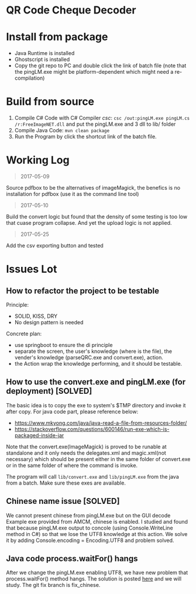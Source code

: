 # QR Code Cheque Decoder

# Install from package

* Java Runtime is installed
* Ghostscript is installed
* Copy the git repo to PC and double click the link of batch file (note that the pingLM.exe might be platform-dependent which might need a re-compilation)

# Build from source

1. Compile C# Code with C# Compiler *csc*: `csc /out:pingLM.exe pingLM.cs /r:FreeImageNET.dll` and put the pingLM.exe and 3 dll to lib/ folder
1. Compile Java Code: `mvn clean package`
1. Run the Program by click the shortcut link of the batch file.

# Working Log

> 2017-05-09

Source pdfbox to be the alternatives of imageMagick, the benefics is no installation for pdfbox (use it as the command line tool)

> 2017-05-10

Build the convert logic but found that the density of some testing is too low that cuase program collapse. And yet the upload logic is not applied.

> 2017-05-25

Add the csv exporting button and tested

# Issues Lot

## How to refactor the project to be testable 

Principle:
* SOLID, KISS, DRY
* No design pattern is needed

Concrete plan:
* use springboot to ensure the di principle
* separate the screen, the user's knowledge (where is the file), the vender's knowledge (parseQRC.exe and convert.exe), action. 
* the Action wrap the knowledge performing, and it should be testable. 

## How to use the convert.exe and pingLM.exe (for deployment) [SOLVED]

The basic idea is to copy the exe to system's $TMP directory and invoke it after copy. For java code part, please reference below:
* https://www.mkyong.com/java/java-read-a-file-from-resources-folder/
* https://stackoverflow.com/questions/600146/run-exe-which-is-packaged-inside-jar

Note that the convert.exe(ImageMagick) is proved to be runable at standalone and it only needs the delegates.xml and magic.xml(not necessary) which should be present either in the same folder of convert.exe or in the same folder of where the command is invoke. 

The program will call `lib/convert.exe` and `lib/pingLM.exe` from the java from a batch. Make sure these exes are available.

## Chinese name issue [SOLVED]
We cannot present chinese from pingLM.exe but on the GUI decode Example exe provided from AMCM, chinese is enabled. I studied and found that because pingLM.exe output to concole (using Console.WriteLine method in C#) so that we lose the UTF8 knowledge at this action. We solve it by adding Console.encoding = Encoding.UTF8 and problem solved.

## Java code process.waitFor() hangs
After we change the pingLM.exe enabling UTF8, we have new problem that process.waitFor() method hangs. The solution is posted [here](https://stackoverflow.com/questions/5483830/process-waitfor-never-returns) and we will study. The git fix branch is fix_chinese. 
